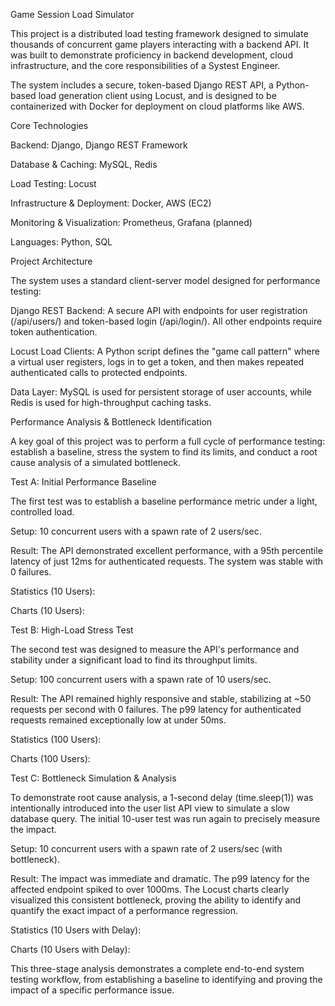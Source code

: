 Game Session Load Simulator

This project is a distributed load testing framework designed to simulate thousands of concurrent game players interacting with a backend API. It was built to demonstrate proficiency in backend development, cloud infrastructure, and the core responsibilities of a Systest Engineer.

The system includes a secure, token-based Django REST API, a Python-based load generation client using Locust, and is designed to be containerized with Docker for deployment on cloud platforms like AWS.

Core Technologies

Backend: Django, Django REST Framework

Database & Caching: MySQL, Redis

Load Testing: Locust

Infrastructure & Deployment: Docker, AWS (EC2)

Monitoring & Visualization: Prometheus, Grafana (planned)

Languages: Python, SQL

Project Architecture

The system uses a standard client-server model designed for performance testing:

Django REST Backend: A secure API with endpoints for user registration (/api/users/) and token-based login (/api/login/). All other endpoints require token authentication.

Locust Load Clients: A Python script defines the "game call pattern" where a virtual user registers, logs in to get a token, and then makes repeated authenticated calls to protected endpoints.

Data Layer: MySQL is used for persistent storage of user accounts, while Redis is used for high-throughput caching tasks.

Performance Analysis & Bottleneck Identification

A key goal of this project was to perform a full cycle of performance testing: establish a baseline, stress the system to find its limits, and conduct a root cause analysis of a simulated bottleneck.

Test A: Initial Performance Baseline

The first test was to establish a baseline performance metric under a light, controlled load.

Setup: 10 concurrent users with a spawn rate of 2 users/sec.

Result: The API demonstrated excellent performance, with a 95th percentile latency of just 12ms for authenticated requests. The system was stable with 0 failures.

Statistics (10 Users):

Charts (10 Users):

Test B: High-Load Stress Test

The second test was designed to measure the API's performance and stability under a significant load to find its throughput limits.

Setup: 100 concurrent users with a spawn rate of 10 users/sec.

Result: The API remained highly responsive and stable, stabilizing at ~50 requests per second with 0 failures. The p99 latency for authenticated requests remained exceptionally low at under 50ms.

Statistics (100 Users):

Charts (100 Users):

Test C: Bottleneck Simulation & Analysis

To demonstrate root cause analysis, a 1-second delay (time.sleep(1)) was intentionally introduced into the user list API view to simulate a slow database query. The initial 10-user test was run again to precisely measure the impact.

Setup: 10 concurrent users with a spawn rate of 2 users/sec (with bottleneck).

Result: The impact was immediate and dramatic. The p99 latency for the affected endpoint spiked to over 1000ms. The Locust charts clearly visualized this consistent bottleneck, proving the ability to identify and quantify the exact impact of a performance regression.

Statistics (10 Users with Delay):

Charts (10 Users with Delay):

This three-stage analysis demonstrates a complete end-to-end system testing workflow, from establishing a baseline to identifying and proving the impact of a specific performance issue.